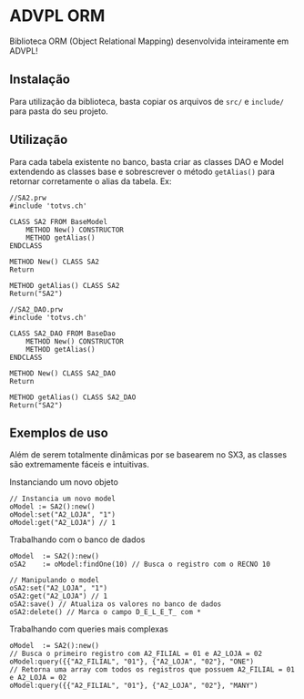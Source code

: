 ADVPL ORM
=========
Biblioteca ORM (Object Relational Mapping) desenvolvida inteiramente em ADVPL!

Instalação
----------
Para utilização da biblioteca, basta copiar os arquivos de `src/` e `include/` para pasta do seu projeto.

Utilização
----------
Para cada tabela existente no banco, basta criar as classes DAO e Model extendendo as classes base e sobrescrever o método `getAlias()` para retornar corretamente o alias da tabela. Ex:

```xBase
//SA2.prw
#include 'totvs.ch'

CLASS SA2 FROM BaseModel
	METHOD New() CONSTRUCTOR
	METHOD getAlias()
ENDCLASS

METHOD New() CLASS SA2
Return

METHOD getAlias() CLASS SA2
Return("SA2")
```

```xBase
//SA2_DAO.prw
#include 'totvs.ch'

CLASS SA2_DAO FROM BaseDao
	METHOD New() CONSTRUCTOR
	METHOD getAlias()
ENDCLASS

METHOD New() CLASS SA2_DAO
Return

METHOD getAlias() CLASS SA2_DAO
Return("SA2")
```

Exemplos de uso
---------------
Além de serem totalmente dinâmicas por se basearem no SX3, as classes são extremamente fáceis e intuitivas.

Instanciando um novo objeto
```xBase
// Instancia um novo model
oModel := SA2():new()
oModel:set("A2_LOJA", "1")
oModel:get("A2_LOJA") // 1
```

Trabalhando com o banco de dados
```xBase
oModel  := SA2():new()
oSA2    := oModel:findOne(10) // Busca o registro com o RECNO 10

// Manipulando o model
oSA2:set("A2_LOJA", "1")
oSA2:get("A2_LOJA") // 1
oSA2:save() // Atualiza os valores no banco de dados
oSA2:delete() // Marca o campo D_E_L_E_T_ com *
```

Trabalhando com queries mais complexas
```xBase
oModel  := SA2():new()
// Busca o primeiro registro com A2_FILIAL = 01 e A2_LOJA = 02
oModel:query({{"A2_FILIAL", "01"}, {"A2_LOJA", "02"}, "ONE") 
// Retorna uma array com todos os registros que possuem A2_FILIAL = 01 e A2_LOJA = 02
oModel:query({{"A2_FILIAL", "01"}, {"A2_LOJA", "02"}, "MANY") 
```
